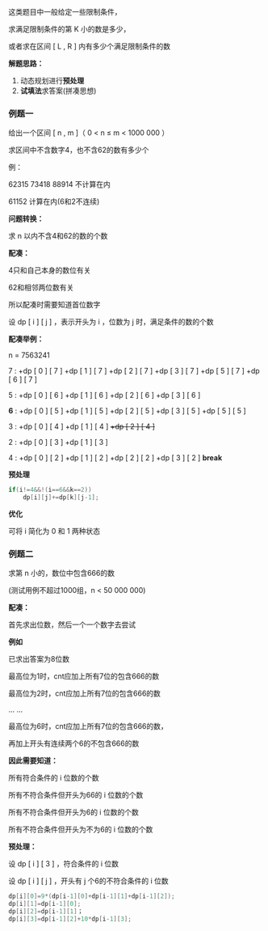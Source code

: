 
这类题目中一般给定一些限制条件，

求满足限制条件的第 K 小的数是多少，

或者求在区间 [ L , R ] 内有多少个满足限制条件的数

**解题思路：**

1. 动态规划进行**预处理**
2. **试填法**求答案(拼凑思想)

### 例题一

给出一个区间 [ n , m ]（ 0 < n ≤ m < 1000 000 ）

求区间中不含数字4，也不含62的数有多少个

例：

62315 73418 88914 不计算在内

61152 计算在内(6和2不连续)

**问题转换：**

求 n 以内不含4和62的数的个数

**配凑：**

4只和自己本身的数位有关

62和相邻两位数有关

所以配凑时需要知道首位数字



设 dp \[ i ] [ j ] ，表示开头为 i ，位数为 j 时，满足条件的数的个数

**配凑举例：**

n = 7563241

7 : +dp \[ 0 ] [ 7 ] +dp \[ 1 ] [ 7 ] +dp \[ 2 ] [ 7 ] +dp \[ 3 ] [ 7 ] +dp \[ 5 ] [ 7 ] +dp \[ 6 ] [ 7 ]

5 : +dp \[ 0 ] [ 6 ] +dp \[ 1 ] [ 6 ] +dp \[ 2 ] [ 6 ] +dp \[ 3 ] [ 6 ]

**6** : +dp \[ 0 ] [ 5 ] +dp [ 1 ] [ 5 ] +dp \[ 2 ] [ 5 ] +dp \[ 3 ] [ 5 ] +dp \[ 5 ] [ 5 ]

3 : +dp \[ 0 ] [ 4 ] +dp \[ 1 ] [ 4 ] ~~+dp \[ 2 ] [ 4 ]~~

2 : +dp [ 0 ] [ 3 ] +dp [ 1 ] [ 3 ]

4 : +dp [ 0 ] [ 2 ] +dp [ 1 ] [ 2 ] +dp [ 2 ] [ 2 ] +dp [ 3 ] [ 2 ]  **break**

**预处理**

```c++
if(i!=4&&!(i==6&&k==2))
	dp[i][j]+=dp[k][j-1];
```

**优化**

可将 i 简化为 0 和 1 两种状态

### 例题二

求第 n 小的，数位中包含666的数

(测试用例不超过1000组，n < 50 000 000)

**配凑：**

首先求出位数，然后一个一个数字去尝试

**例如**

已求出答案为8位数

最高位为1时，cnt应加上所有7位的包含666的数

最高位为2时，cnt应加上所有7位的包含666的数

... ...

最高位为6时，cnt应加上所有7位的包含666的数，

再加上开头有连续两个6的不包含666的数

**因此需要知道：**

所有符合条件的 i 位数的个数

所有不符合条件但开头为66的 i 位数的个数

所有不符合条件但开头为6的 i 位数的个数

所有不符合条件但开头为不为6的 i 位数的个数

**预处理：**

设 dp \[ i ] [ 3 ] ，符合条件的 i 位数

设 dp \[ i ] [ j ] ，开头有 j 个6的不符合条件的 i 位数

```c++
dp[i][0]=9*(dp[i-1][0]+dp[i-1][1]+dp[i-1][2]);
dp[i][1]=dp[i-1][0];
dp[i][2]=dp[i-1][1]；
dp[i][3]=dp[i-1][2]+10*dp[i-1][3];
```